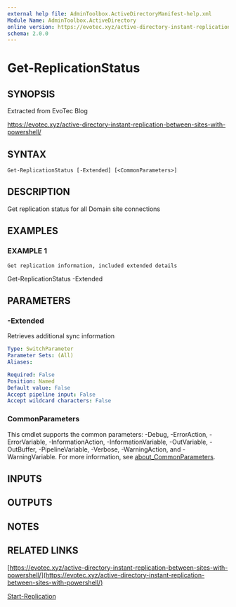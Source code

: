 ```yaml
---
external help file: AdminToolbox.ActiveDirectoryManifest-help.xml
Module Name: AdminToolbox.ActiveDirectory
online version: https://evotec.xyz/active-directory-instant-replication-between-sites-with-powershell/
schema: 2.0.0
---
```


# Get-ReplicationStatus

## SYNOPSIS
Extracted from EvoTec Blog

https://evotec.xyz/active-directory-instant-replication-between-sites-with-powershell/

## SYNTAX

```
Get-ReplicationStatus [-Extended] [<CommonParameters>]
```

## DESCRIPTION
Get replication status for all Domain site connections

## EXAMPLES

### EXAMPLE 1
```
Get replication information, included extended details
```

Get-ReplicationStatus -Extended

## PARAMETERS

### -Extended
Retrieves additional sync information

```yaml
Type: SwitchParameter
Parameter Sets: (All)
Aliases:

Required: False
Position: Named
Default value: False
Accept pipeline input: False
Accept wildcard characters: False
```

### CommonParameters
This cmdlet supports the common parameters: -Debug, -ErrorAction, -ErrorVariable, -InformationAction, -InformationVariable, -OutVariable, -OutBuffer, -PipelineVariable, -Verbose, -WarningAction, and -WarningVariable. For more information, see [about_CommonParameters](http://go.microsoft.com/fwlink/?LinkID=113216).

## INPUTS

## OUTPUTS

## NOTES

## RELATED LINKS

[https://evotec.xyz/active-directory-instant-replication-between-sites-with-powershell/](https://evotec.xyz/active-directory-instant-replication-between-sites-with-powershell/)

[Start-Replication]()

